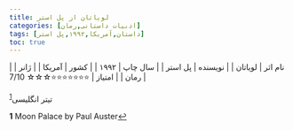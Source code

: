 ```yaml
---
title: لویاتان از پل استر
categories: [ادبیات داستانی,رمان]
tags: [داستان,آمریکا,۱۹۹۲,پل استر]
toc: true
---
```


| نام اثر | لویاتان |
| نویسنده | پل استر |
| سال چاپ | ۱۹۹۲  |
| کشور | آمریکا  |
| ژانر | رمان   |
| امتیاز | ⭐⭐⭐⭐⭐⭐⭐☆☆☆ 7/10  |


تیتر انگلیسی<sup id="a1">[1](#f1)</sup>



<b id="f1">1</b> <span class="footnote">Moon Palace by Paul Auster</span>[↩](#a1)
